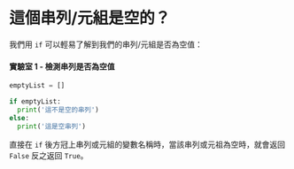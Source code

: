 # 這個串列/元組是空的？

我們用 `if` 可以輕易了解到我們的串列/元組是否為空值：

#### 實驗室 1 - 檢測串列是否為空值

```python
emptyList = []

if emptyList:
  print('這不是空的串列')
else:
  print('這是空串列')
```

直接在 `if` 後方冠上串列或元組的變數名稱時，當該串列或元祖為空時，就會返回 `False` 反之返回 `True`。

